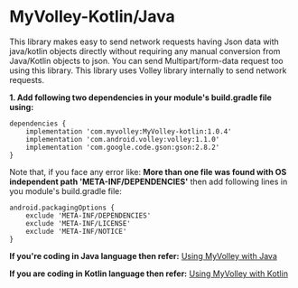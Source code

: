 # MyVolley-Kotlin/Java
This library makes easy to send network requests having Json data with java/kotlin objects directly without requiring any manual conversion from Java/Kotlin objects to json. You can send Multipart/form-data request too using this library. This library uses Volley library internally to send network requests.

**1. Add following two dependencies in your module's build.gradle file using:**

    dependencies {
        implementation 'com.myvolley:MyVolley-kotlin:1.0.4'
        implementation 'com.android.volley:volley:1.1.0'
        implementation 'com.google.code.gson:gson:2.8.2'
    }


Note that, if you face any error like: **More than one file was found with OS independent path 'META-INF/DEPENDENCIES'** then add following lines in you module's build.gradle file:

    android.packagingOptions {
        exclude 'META-INF/DEPENDENCIES'
        exclude 'META-INF/LICENSE'
        exclude 'META-INF/NOTICE'
    }


**If you're coding in Java language then refer:**
[Using MyVolley with Java](https://github.com/rastogitech/MyVolley-Kotlin/wiki/How-to-use-MyVolley-for-Android-(Using-Java))

**If you are coding in Kotlin language then refer:**
[Using MyVolley with Kotlin](https://github.com/rastogitech/MyVolley-Kotlin/wiki/How-to-use-MyVolley-for-Android-(Using-Kotlin))
